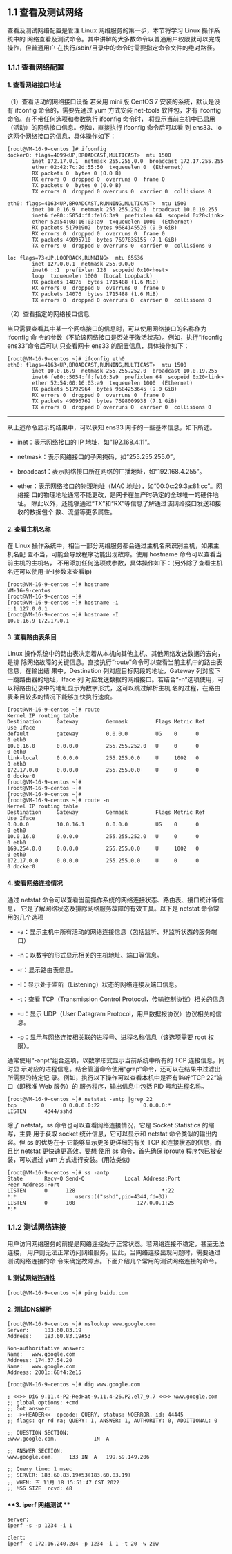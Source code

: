
## **1.1 查看及测试网络**

查看及测试网络配置是管理 Linux 网络服务的第一步，本节将学习 Linux 操作系统中的 网络查看及测试命令。其中讲解的大多数命令以普通用户权限就可以完成操作，但普通用户 在执行/sbin/目录中的命令时需要指定命令文件的绝对路径。

### **1.1.1 查看网络配置**

#### **1. 查看网络接口地址**

（1）查看活动的网络接口设备
若采用 mini 版 CentOS 7 安装的系统，默认是没有 ifconfig 命令的，需要先通过 yum 方式安装 net-tools 软件包，才有 ifconfig 命令。在不带任何选项和参数执行 ifconfig 命令时， 将显示当前主机中已启用（活动）的网络接口信息。例如，直接执行 ifconfig 命令后可以看 到 ens33、lo 这两个网络接口的信息，具体操作如下：


```shell
[root@VM-16-9-centos ]# ifconfig
docker0: flags=4099<UP,BROADCAST,MULTICAST>  mtu 1500
        inet 172.17.0.1  netmask 255.255.0.0  broadcast 172.17.255.255
        ether 02:42:7c:2d:55:50  txqueuelen 0  (Ethernet)
        RX packets 0  bytes 0 (0.0 B)
        RX errors 0  dropped 0  overruns 0  frame 0
        TX packets 0  bytes 0 (0.0 B)
        TX errors 0  dropped 0 overruns 0  carrier 0  collisions 0

eth0: flags=4163<UP,BROADCAST,RUNNING,MULTICAST>  mtu 1500
        inet 10.0.16.9  netmask 255.255.252.0  broadcast 10.0.19.255
        inet6 fe80::5054:ff:fe16:3a9  prefixlen 64  scopeid 0x20<link>
        ether 52:54:00:16:03:a9  txqueuelen 1000  (Ethernet)
        RX packets 51791902  bytes 9684145526 (9.0 GiB)
        RX errors 0  dropped 0  overruns 0  frame 0
        TX packets 49095710  bytes 7697835155 (7.1 GiB)
        TX errors 0  dropped 0 overruns 0  carrier 0  collisions 0

lo: flags=73<UP,LOOPBACK,RUNNING>  mtu 65536
        inet 127.0.0.1  netmask 255.0.0.0
        inet6 ::1  prefixlen 128  scopeid 0x10<host>
        loop  txqueuelen 1000  (Local Loopback)
        RX packets 14076  bytes 1715488 (1.6 MiB)
        RX errors 0  dropped 0  overruns 0  frame 0
        TX packets 14076  bytes 1715488 (1.6 MiB)
        TX errors 0  dropped 0 overruns 0  carrier 0  collisions 0
```

（2）查看指定的网络接口信息

当只需要查看其中某一个网络接口的信息时，可以使用网络接口的名称作为 ifconfig 命 令的参数（不论该网络接口是否处于激活状态）。例如，执行“ifconfig ens33”命令后可以 只查看网卡 ens33 的配置信息，具体操作如下：
```shell
[root@VM-16-9-centos ~]# ifconfig eth0
eth0: flags=4163<UP,BROADCAST,RUNNING,MULTICAST>  mtu 1500
        inet 10.0.16.9  netmask 255.255.252.0  broadcast 10.0.19.255
        inet6 fe80::5054:ff:fe16:3a9  prefixlen 64  scopeid 0x20<link>
        ether 52:54:00:16:03:a9  txqueuelen 1000  (Ethernet)
        RX packets 51792964  bytes 9684253645 (9.0 GiB)
        RX errors 0  dropped 0  overruns 0  frame 0
        TX packets 49096762  bytes 7698009938 (7.1 GiB)
        TX errors 0  dropped 0 overruns 0  carrier 0  collisions 0
```


---

从上述命令显示的结果中，可以获知 ens33 网卡的一些基本信息，如下所述。 

- inet：表示网络接口的 IP 地址，如“192.168.4.11”。 

- netmask：表示网络接口的子网掩码，如“255.255.255.0”。

- broadcast：表示网络接口所在网络的广播地址，如“192.168.4.255”。 

- ether：表示网络接口的物理地址（MAC 地址），如“00:0c:29:3a:81:cc”。网络接 口的物理地址通常不能更改，是网卡在生产时确定的全球唯一的硬件地址。 除此以外，还能够通过“TX”和“RX”等信息了解通过该网络接口发送和接收的数据包个 数、流量等更多属性。


#### **2. 查看主机名称**


在 Linux 操作系统中，相当一部分网络服务都会通过主机名来识别主机，如果主机名配 置不当，可能会导致程序功能出现故障。使用 hostname 命令可以查看当前主机的主机名， 不用添加任何选项或参数，具体操作如下：(另外除了查看主机名还可以使用-i/-I参数来查看ip)

```shell
[root@VM-16-9-centos ~]# hostname
VM-16-9-centos
[root@VM-16-9-centos ~]#
[root@VM-16-9-centos ~]# hostname -i
::1 127.0.0.1
[root@VM-16-9-centos ~]# hostname -I
10.0.16.9 172.17.0.1
```


#### **3. 查看路由表条目**

Linux 操作系统中的路由表决定着从本机向其他主机、其他网络发送数据的去向，是排 除网络故障的关键信息。直接执行“route”命令可以查看当前主机中的路由表信息，在输出结 果中，Destination 列对应目标网段的地址，Gateway 列对应下一跳路由器的地址，Iface 列 对应发送数据的网络接口。若结合“-n”选项使用，可以将路由记录中的地址显示为数字形式，这可以跳过解析主机 名的过程，在路由表条目较多的情况下能够加快执行速度。



```shell
[root@VM-16-9-centos ~]# route
Kernel IP routing table
Destination     Gateway         Genmask         Flags Metric Ref    Use Iface
default         gateway         0.0.0.0         UG    0      0        0 eth0
10.0.16.0       0.0.0.0         255.255.252.0   U     0      0        0 eth0
link-local      0.0.0.0         255.255.0.0     U     1002   0        0 eth0
172.17.0.0      0.0.0.0         255.255.0.0     U     0      0        0 docker0
[root@VM-16-9-centos ~]#
[root@VM-16-9-centos ~]#
[root@VM-16-9-centos ~]#
[root@VM-16-9-centos ~]# route -n
Kernel IP routing table
Destination     Gateway         Genmask         Flags Metric Ref    Use Iface
0.0.0.0         10.0.16.1       0.0.0.0         UG    0      0        0 eth0
10.0.16.0       0.0.0.0         255.255.252.0   U     0      0        0 eth0
169.254.0.0     0.0.0.0         255.255.0.0     U     1002   0        0 eth0
172.17.0.0      0.0.0.0         255.255.0.0     U     0      0        0 docker0
```



#### **4. 查看网络连接情况**

通过 netstat 命令可以查看当前操作系统的网络连接状态、路由表、接口统计等信息， 它是了解网络状态及排除网络服务故障的有效工具。以下是 netstat 命令常用的几个选项

- -a：显示主机中所有活动的网络连接信息（包括监听、非监听状态的服务端口）

- -n：以数字的形式显示相关的主机地址、端口等信息。

- -r：显示路由表信息。

- -l：显示处于监听（Listening）状态的网络连接及端口信息。

- -t：查看 TCP（Transmission Control Protocol，传输控制协议）相关的信息

- -u：显示 UDP（User Datagram Protocol，用户数据报协议）协议相关的信息。

- -p：显示与网络连接相关联的进程号、进程名称信息（该选项需要 root 权限）。

通常使用“-anpt”组合选项，以数字形式显示当前系统中所有的 TCP 连接信息，同时显 示对应的进程信息。结合管道命令使用“grep”命令，还可以在结果中过滤出所需要的特定记 录。例如，执行以下操作可以查看本机中是否有监听“TCP 22”端口（即标准 Web 服务）的 服务程序，输出信息中包括 PID 号和进程名称。


```shell
[root@VM-16-9-centos ~]# netstat -antp |grep 22
tcp        0      0 0.0.0.0:22              0.0.0.0:*               LISTEN      4344/sshd
```



除了 netstat，ss 命令也可以查看网络连接情况，它是 Socket Statistics 的缩写，主要 用于获取 socket 统计信息，它可以显示和 netstat 命令类似的输出内容。但 ss 的优势在于 它能够显示更多更详细的有关 TCP 和连接状态的信息，而且比 netstat 更快速更高效。要想 使用 ss 命令，首先确保 iproute 程序包已被安装，可以通过 yum 方式进行安装。(用法类似)

```shell
[root@VM-16-9-centos ~]# ss -antp
State       Recv-Q Send-Q             Local Address:Port                            Peer Address:Port
LISTEN      0      128                            *:22                                         *:*                   users:(("sshd",pid=4344,fd=3))
LISTEN      0      100                    127.0.0.1:25                                         *:*
```


### **1.1.2 测试网络连接**

用户访问网络服务的前提是网络连接处于正常状态。若网络连接不稳定，甚至无法连接， 用户则无法正常访问网络服务。因此，当网络连接出现问题时，需要通过测试网络连接的命 令来确定故障点。下面介绍几个常用的测试网络连接的命令。


#### **1. 测试网络连通性**

```shell
[root@VM-16-9-centos ~]# ping baidu.com
```


#### **2. 测试DNS解析**

```shell
[root@VM-16-9-centos ~]# nslookup www.google.com
Server:		183.60.83.19
Address:	183.60.83.19#53

Non-authoritative answer:
Name:	www.google.com
Address: 174.37.54.20
Name:	www.google.com
Address: 2001::68f4:2e15

[root@VM-16-9-centos ~]# dig www.google.com

; <<>> DiG 9.11.4-P2-RedHat-9.11.4-26.P2.el7_9.7 <<>> www.google.com
;; global options: +cmd
;; Got answer:
;; ->>HEADER<<- opcode: QUERY, status: NOERROR, id: 44445
;; flags: qr rd ra; QUERY: 1, ANSWER: 1, AUTHORITY: 0, ADDITIONAL: 0

;; QUESTION SECTION:
;www.google.com.			IN	A

;; ANSWER SECTION:
www.google.com.		133	IN	A	199.59.149.206

;; Query time: 1 msec
;; SERVER: 183.60.83.19#53(183.60.83.19)
;; WHEN: 五 11月 18 15:51:47 CST 2022
;; MSG SIZE  rcvd: 48
```


#### **3. iperf 网络测试 **


```shell
server:
iperf -s -p 1234 -i 1

clent:
iperf -c 172.16.240.204 -p 1234 -i 1 -t 20 -w 20w
```

